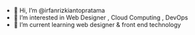 - 👋 Hi, I’m @irfanrizkiantopratama
- 👀 I’m interested in Web Designer , Cloud Computing , DevOps
- 🌱 I’m current learning web designer & front end technology

<!---
irfanrizkiantopratama/irfanrizkiantopratama is a ✨ special ✨ repository because its `README.md` (this file) appears on your GitHub profile.
You can click the Preview link to take a look at your changes.
--->
